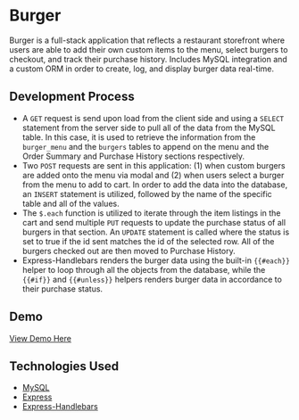 # Burger
Burger is a full-stack application that reflects a restaurant storefront where users are able to add their own custom items to the menu, select burgers to checkout, and track their purchase history. Includes MySQL integration and a custom ORM in order to create, log, and display burger data real-time.

## Development Process
* A `GET` request is send upon load from the client side and using a `SELECT` statement from the server side to pull all of the data from the MySQL table. In this case, it is used to retrieve the information from the `burger_menu` and the `burgers` tables to append on the menu and the Order Summary and Purchase History sections respectively.
* Two `POST` requests are sent in this application: (1) when custom burgers are added onto the menu via modal and (2) when users select a burger from the menu to add to cart. In order to add the data into the database, an `INSERT` statement is utilized, followed by the name of the specific table and all of the values.
* The `$.each` function is utilized to iterate through the item listings in the cart and send multiple `PUT` requests to update the purchase status of all burgers in that section. An `UPDATE` statement is called where the status is set to true if the id sent matches the id of the selected row. All of the burgers checked out are then moved to Purchase History.
* Express-Handlebars renders the burger data using the built-in `{{#each}}` helper to loop through all the objects from the database, while the `{{#if}}` and `{{#unless}}` helpers renders burger data in accordance to their purchase status.

## Demo
[View Demo Here](https://burger-ett.herokuapp.com)

## Technologies Used
* [MySQL](https://www.npmjs.com/package/mysql)
* [Express](https://www.npmjs.com/package/express)
* [Express-Handlebars](https://www.npmjs.com/package/express-handlebars)
